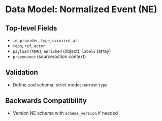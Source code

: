 # Data Model: Normalized Event (NE)

## Top-level Fields

- `id`, `provider`, `type`, `occurred_at`
- `repo`, `ref`, `actor`
- `payload` (raw), `enriched` (object), `labels` (array)
- `provenance` (source/action context)

## Validation

- Define zod schema; strict mode; narrow `type`

## Backwards Compatibility

- Version NE schema with `schema_version` if needed

